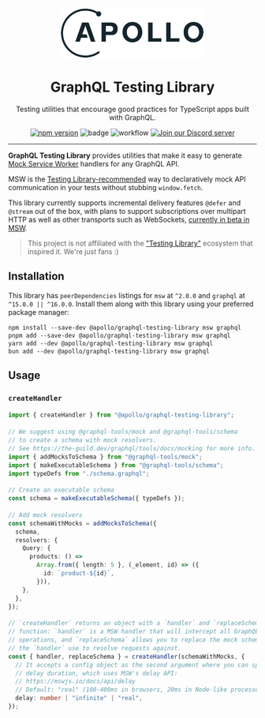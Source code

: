 <div align="center">
  <p>
	  <a href="https://www.apollographql.com/"><img src="https://raw.githubusercontent.com/apollographql/apollo-client-devtools/main/assets/apollo-wordmark.svg" height="100" alt="Apollo GraphQL Logo"></a>
  </p>
  <h1>GraphQL Testing Library</h1>

  <p>Testing utilities that encourage good practices for TypeScript apps built with GraphQL.</p>

[![npm version](https://badge.fury.io/js/%40apollo%2Fgraphql-testing-library.svg)](https://badge.fury.io/js/%40apollo%2Fgraphql-testing-library) ![badge](https://img.shields.io/endpoint?url=https://gist.githubusercontent.com/alessbell/3fd56e82b55e134ee9cf57f28b0b3d49/raw/jest-coverage-comment__main.json) ![workflow](https://github.com/apollographql/graphql-testing-library/actions/workflows/test.yml/badge.svg) [![Join our Discord server](https://img.shields.io/discord/1022972389463687228.svg?color=7389D8&labelColor=6A7EC2&logo=discord&logoColor=ffffff&style=flat-square)](https://discord.gg/graphos)

</div>
<hr />

**GraphQL Testing Library** provides utilities that make it easy to generate [Mock Service Worker](https://mswjs.io/) handlers for any GraphQL API.

MSW is the [Testing Library-recommended](https://testing-library.com/docs/react-testing-library/example-intro/#full-example) way to declaratively mock API communication in your tests without stubbing `window.fetch`.

This library currently supports incremental delivery features `@defer` and `@stream` out of the box, with plans to support subscriptions over multipart HTTP as well as other transports such as WebSockets, [currently in beta in MSW](https://github.com/mswjs/msw/discussions/2010).

> This project is not affiliated with the ["Testing Library"](https://github.com/testing-library) ecosystem that inspired it. We're just fans :)

## Installation

This library has `peerDependencies` listings for `msw` at `^2.0.0` and `graphql` at `^15.0.0 || ^16.0.0`. Install them along with this library using your preferred package manager:

```
npm install --save-dev @apollo/graphql-testing-library msw graphql
pnpm add --save-dev @apollo/graphql-testing-library msw graphql
yarn add --dev @apollo/graphql-testing-library msw graphql
bun add --dev @apollo/graphql-testing-library msw graphql
```

## Usage

### `createHandler`

```typescript
import { createHandler } from "@apollo/graphql-testing-library";

// We suggest using @graphql-tools/mock and @graphql-tools/schema
// to create a schema with mock resolvers.
// See https://the-guild.dev/graphql/tools/docs/mocking for more info.
import { addMocksToSchema } from "@graphql-tools/mock";
import { makeExecutableSchema } from "@graphql-tools/schema";
import typeDefs from "./schema.graphql";

// Create an executable schema
const schema = makeExecutableSchema({ typeDefs });

// Add mock resolvers
const schemaWithMocks = addMocksToSchema({
  schema,
  resolvers: {
    Query: {
      products: () =>
        Array.from({ length: 5 }, (_element, id) => ({
          id: `product-${id}`,
        })),
    },
  },
});

// `createHandler` returns an object with a `handler` and `replaceSchema`
// function: `handler` is a MSW handler that will intercept all GraphQL
// operations, and `replaceSchema` allows you to replace the mock schema
// the `handler` use to resolve requests against.
const { handler, replaceSchema } = createHandler(schemaWithMocks, {
  // It accepts a config object as the second argument where you can specify a
  // delay duration, which uses MSW's delay API:
  // https://mswjs.io/docs/api/delay
  // Default: "real" (100-400ms in browsers, 20ms in Node-like processes)
  delay: number | "infinite" | "real",
});
```
